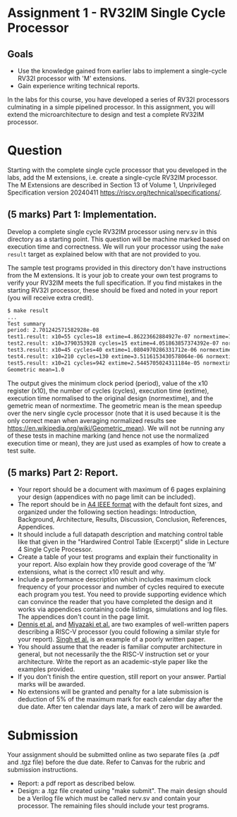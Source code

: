 # Assignment 1 - RV32IM Single Cycle Processor

## Goals
 *  Use the knowledge gained from earlier labs to implement a single-cycle RV32I processor with 'M' extensions.
 *  Gain experience writing technical reports.

In the labs for this course, you have developed a series of RV32I processors
culminating in a simple pipelined processor. In this assignment, you will extend the microarchitecture to design and test a complete RV32IM processor. 

# Question
Starting with the complete single cycle processor that you developed in the labs, add the M extensions, i.e. create a single-cycle RV32IM processor. The M Extensions are described in Section 13 of Volume 1, Unprivileged Specification version 20240411  <https://riscv.org/technical/specifications/>. 

## (5 marks) Part 1: Implementation.
Develop a complete single cycle RV32IM processor using nerv.sv in this directory as a starting point.
This question will be machine marked based on execution time and correctness. We will run your processor using the ```make result``` target as explained below with that are not provided to you. 

The sample test programs provided in this directory don't have instructions from the M extensions. It is your job to create your own test programs to verify your RV32IM meets the full specification. If you find mistakes in the starting RV32I processor, these should be fixed and noted in your report (you will receive extra credit). 
```bash
$ make result
...
Test summary
period: 2.701242571582928e-08
test1.result: x10=55 cycles=18 extime=4.86223662884927e-07 normextime=1.0
test2.result: x10=3790353928 cycles=15 extime=4.051863857374392e-07 normextime=1.0
test3.result: x10=45 cycles=40 extime=1.0804970286331712e-06 normextime=1.0
test4.result: x10=210 cycles=130 extime=3.5116153430578064e-06 normextime=1.0
test5.result: x10=21 cycles=942 extime=2.5445705024311184e-05 normextime=1.0
Geometric mean=1.0
```
The output gives the minimum clock period (period), value of the x10 register (x10), the number of cycles (cycles), execution time (extime), execution time normalised to the original design (normextime), and the gemetric mean of normextime. The geometric mean is the mean speedup over the nerv single
cycle processor (note that it is used because it
is the only correct mean when averaging normalized results see
<https://en.wikipedia.org/wiki/Geometric_mean>). We will not be running any of these tests in machine marking (and hence not use the normalized execution time or mean), they are just used as examples of how to create a test suite.

## (5 marks) Part 2: Report.
 * Your report should be a document with maximum of 6 pages explaining your design (appendices with no page limit can be included).
 *  The report should be in [A4 IEEE format](https://www.ieee.org/conferences/publishing/templates.html) with the default font sizes, and organized under the following section headings: Introduction, Background, Architecture, Results, Discussion, Conclusion, References, Appendices.
 * It should include a full datapath description and matching control table like that given in the "Hardwired Control Table (Excerpt)" slide in Lecture 4 Single Cycle Processor.
 * Create a table of your test programs and explain their functionality in your report. Also explain how they provide good coverage of the 'M' extensions, what is the correct x10 result and why.
 *  Include a performance description which includes maximum clock frequency of your processor and number of cycles required to execute each program you test. You need to provide supporting evidence which can convince the reader that you have completed the design and it works via appendices containing code listings, simulations and log files. The appendices don't count in the page limit. 
 *  [Dennis et al.](https://ieeexplore.ieee.org/abstract/document/8303926) and [Miyazaki et al.](https://arxiv.org/abs/2002.03568) are two examples of well-written papers describing a RISC-V processor (you could following a similar style for your report). [Singh et al.](https://ieeexplore.ieee.org/document/9250850) is an example of a poorly written paper.
 *  You should assume that the reader is familiar computer architecture in general, but not necessarily the the RISC-V instruction set or your architecture. Write the report as an academic-style paper like the examples provided.
 *  If you don't finish the entire question, still report on your answer. Partial marks will be awarded.
 *  No extensions will be granted and penalty for a late submission is deduction of 5% of the maximum mark for each calendar day after the due date. After ten calendar days late, a mark of zero will be awarded.

# Submission 
Your assignment should be submitted online as two separate files (a .pdf and .tgz file) before the due date. Refer to Canvas for the rubric and submission instructions.
 * Report: a pdf report as described below.
 * Design: a .tgz file created using "make submit". The main design should be a Verilog file which must be called nerv.sv and contain your processor. The remaining files should include your test programs.
